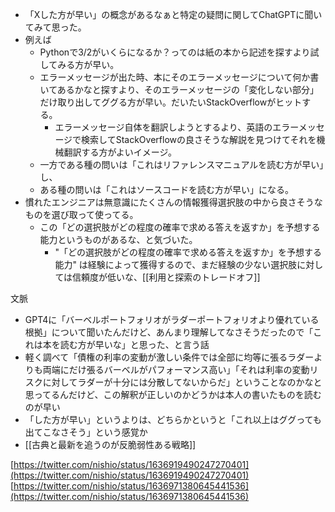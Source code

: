 
- 「Xした方が早い」の概念があるなぁと特定の疑問に関してChatGPTに聞いてみて思った。
- 例えば
    - Pythonで3/2がいくらになるか？ってのは紙の本から記述を探すより試してみる方が早い。
    - エラーメッセージが出た時、本にそのエラーメッセージについて何か書いてあるかなと探すより、そのエラーメッセージの「変化しない部分」だけ取り出してググる方が早い。だいたいStackOverflowがヒットする。
        - エラーメッセージ自体を翻訳しようとするより、英語のエラーメッセージで検索してStackOverflowの良さそうな解説を見つけてそれを機械翻訳する方がよいイメージ。
    - 一方である種の問いは「これはリファレンスマニュアルを読む方が早い」し、
    - ある種の問いは「これはソースコードを読む方が早い」になる。
- 慣れたエンジニアは無意識にたくさんの情報獲得選択肢の中から良さそうなものを選び取って使ってる。
    - この「どの選択肢がどの程度の確率で求める答えを返すか」を予想する能力というものがあるな、と気づいた。
        - "「どの選択肢がどの程度の確率で求める答えを返すか」を予想する能力" は経験によって獲得するので、まだ経験の少ない選択肢に対しては信頼度が低いな、[[利用と探索のトレードオフ]]

文脈
- GPT4に「バーベルポートフォリオがラダーポートフォリオより優れている根拠」について聞いたんだけど、あんまり理解してなさそうだったので「これは本を読む方が早いな」と思った、と言う話
- 軽く調べて「債権の利率の変動が激しい条件では全部に均等に張るラダーよりも両端にだけ張るバーベルがパフォーマンス高い」「それは利率の変動リスクに対してラダーが十分には分散してないからだ」ということなのかなと思ってるんだけど、この解釈が正しいのかどうかは本人の書いたものを読むのが早い
- 「した方が早い」というよりは、どちらかというと「これ以上はググっても出てこなさそう」という感覚か
- [[古典と最新を追うのが反脆弱性ある戦略]]

[https://twitter.com/nishio/status/1636919490247270401](https://twitter.com/nishio/status/1636919490247270401)
[https://twitter.com/nishio/status/1636971380645441536](https://twitter.com/nishio/status/1636971380645441536)
